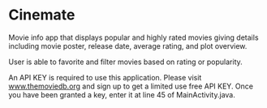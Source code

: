 # Cinemate

Movie info app that displays popular and highly rated movies giving details including movie poster, release date, average rating, and plot overview.

User is able to favorite and filter movies based on rating or popularity.

An API KEY is required to use this application. Please visit www.themoviedb.org and sign up to get a limited use free API KEY. Once you have been granted a key, enter it at line 45 of MainActivity.java.

